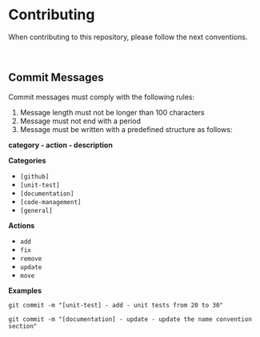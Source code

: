 # Contributing

When contributing to this repository, please follow the next conventions.

<br>

## **Commit Messages**

Commit messages must comply with the following rules:

1. Message length must not be longer than 100 characters
2. Message must not end with a period
3. Message must be written with a predefined structure as follows:

**category - action - description**

**Categories**

- `[github]`
- `[unit-test]`
- `[documentation]`
- `[code-management]`
- `[general]`

**Actions**

- `add`
- `fix`
- `remove`
- `update`
- `move`

**Examples**

```shell
git commit -m "[unit-test] - add - unit tests from 20 to 30"
```

```shell
git commit -m "[documentation] - update - update the name convention section"
```
